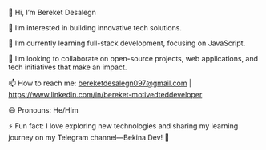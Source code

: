 👋 Hi, I’m Bereket Desalegn

👀 I’m interested in building innovative tech solutions.

🌱 I’m currently learning full-stack development, focusing on JavaScript.

💞️ I’m looking to collaborate on open-source projects, web applications, and tech initiatives that make an impact.

📫 How to reach me: bereketdesalegn097@gmail.com | https://www.linkedin.com/in/bereket-motivedteddeveloper

😄 Pronouns: He/Him

⚡ Fun fact: I love exploring new technologies and sharing my learning journey on my Telegram channel—Bekina Dev! 🚀


<!---
Bereket-dev/Bereket-dev is a ✨ special ✨ repository because its `README.md` (this file) appears on your GitHub profile.
You can click the Preview link to take a look at your changes.
--->
